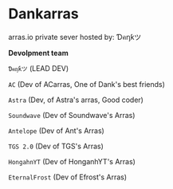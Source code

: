 # Dankarras
arras.io private sever hosted by: Ɗคᶇƙツ

**Devolpment team**

`Ɗคᶇƙツ` (LEAD DEV)

`AC` (Dev of ACarras, One of Dank's best friends)

`Astra` (Dev, of Astra's arras, Good coder)

`Soundwave` (Dev of Soundwave's Arras)

`Antelope` (Dev of Ant's Arras)

`TGS 2.0` (Dev of TGS's Arras)

`HongahnYT` (Dev of HonganhYT's Arras)

`EternalFrost` (Dev of Efrost's Arras)
